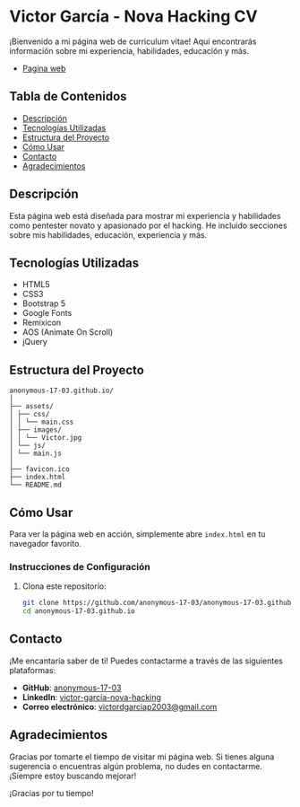 # Victor García - Nova Hacking CV


¡Bienvenido a mi página web de curriculum vitae! Aquí encontrarás información sobre mi experiencia, habilidades, educación y más.
- [Pagina web](https://anonymous-17-03.github.io/)

## Tabla de Contenidos

- [Descripción](#descripción)
- [Tecnologías Utilizadas](#tecnologías-utilizadas)
- [Estructura del Proyecto](#estructura-del-proyecto)
- [Cómo Usar](#cómo-usar)
- [Contacto](#contacto)
- [Agradecimientos](#agradecimientos)

## Descripción

Esta página web está diseñada para mostrar mi experiencia y habilidades como pentester novato y apasionado por el hacking. He incluido secciones sobre mis habilidades, educación, experiencia y más.

## Tecnologías Utilizadas

- HTML5
- CSS3
- Bootstrap 5
- Google Fonts
- Remixicon
- AOS (Animate On Scroll)
- jQuery

## Estructura del Proyecto

```
anonymous-17-03.github.io/
│
├── assets/
│ ├── css/
│ │ └── main.css
│ ├── images/
│ │ └── Victor.jpg
│ └── js/
│ └── main.js
│
├── favicon.ico
├── index.html
└── README.md
```

## Cómo Usar

Para ver la página web en acción, simplemente abre `index.html` en tu navegador favorito.

### Instrucciones de Configuración

1. Clona este repositorio:

   ```sh
   git clone https://github.com/anonymous-17-03/anonymous-17-03.github.io.git
   cd anonymous-17-03.github.io
   ```

## Contacto

¡Me encantaría saber de ti! Puedes contactarme a través de las siguientes plataformas:

- **GitHub**: [anonymous-17-03](https://github.com/anonymous-17-03)
- **LinkedIn**: [victor-garcía-nova-hacking](https://www.linkedin.com/in/victor-garc%C3%ADa-nova-hacking/)
- **Correo electrónico**: [victordgarciap2003@gmail.com](mailto:victordgarciap2003@gmail.com)

## Agradecimientos

Gracias por tomarte el tiempo de visitar mi página web. Si tienes alguna sugerencia o encuentras algún problema, no dudes en contactarme. ¡Siempre estoy buscando mejorar!

¡Gracias por tu tiempo!
